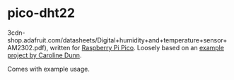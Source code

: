 # pico-dht22
3cdn-shop.adafruit.com/datasheets/Digital+humidity+and+temperature+sensor+AM2302.pdf), written for [Raspberry Pi Pico](https://www.raspberrypi.org/products/raspberry-pi-pico/). Loosely based on an [example project by Caroline Dunn](https://github.com/carolinedunn/pico-weather-station).

Comes with example usage.